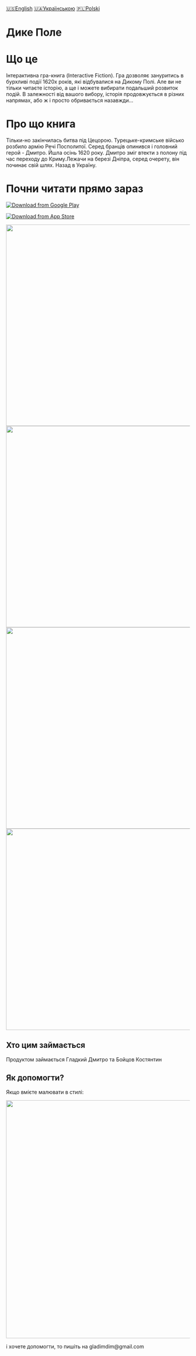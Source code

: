 [🇺🇸English](index_en.md)
[🇺🇦Українською](index.md)
[🇵🇱Polski](index_pl.md)

# Дике Полe
# Що це

Інтерактивна гра-книга (Interactive Fiction). Гра дозволяє зануритись в бурхливі події 1620х років, які відбувалися на Дикому Полі. Але ви не тільки читаєте історію, а ще і можете вибирати подальший розвиток подій. В залежності від вашого вибору, історія продовжується в різних напрямах, або ж і просто обривається назавжди...

# Про що книга

Тільки-но закінчилась битва під Цецорою. Турецьке-кримське військо розбило армію Речі Посполитої. Серед бранців опинився і головний герой - Дмитро. Йшла осінь 1620 року. Дмитро зміг втекти з полону під час переходу до Криму.Лежачи на березі Дніпра, серед очерету, він починає свій шлях. Назад в Україну.

# Почни читати прямо зараз

[![Download from Google Play](https://play.google.com/intl/en_us/badges/images/generic/ua_badge_web_generic.png)](https://play.google.com/apps/testing/gladimdim.locadeserta)

[![Download from App Store](images/appstore.svg)](https://apps.apple.com/us/app/loca-deserta/id1468068398)



<p align="center">
  <img src="images/uk/screen1.png" width="550">
  <img src="images/uk/screen2.png" width="550">
  <img src="images/uk/screen3.png" width="550">
  <img src="images/uk/screen4.png" width="550">

</p>

## Хто цим займається

Продуктом займається Гладкий Дмитро та Бойцов Костянтин

## Як допомогти?

Якщо вмієте малювати в стилі: 
<p align="center">
  <img src="vesterfeld_example.jpg" width="650">
</p>
 і хочете допомогти, то пишіть на gladimdim@gmail.com

